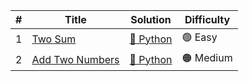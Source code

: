 |#      | Title | Solution | Difficulty |
|-------|-------|----------|------------|
|1 | [Two Sum](https://leetcode.com/problems/two-sum/) | [🐍 Python](Algorithms/python/two_sum_1.py) | 🟢 Easy |
|2 | [Add Two Numbers](https://leetcode.com/problems/add-two-numbers/) | [🐍 Python](Algorithms/python/add_two_numbers_2.py) | 🟠 Medium |
